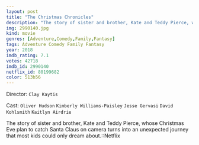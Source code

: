```yaml
---
layout: post
title: "The Christmas Chronicles"
description: "The story of sister and brother, Kate and Teddy Pierce, whose Christmas Eve plan to catch Santa Claus on camera turns into an unexpected journey that most kids could only dream about.::Netflix.."
img: 2990140.jpg
kind: movie
genres: [Adventure,Comedy,Family,Fantasy]
tags: Adventure Comedy Family Fantasy 
year: 2018
imdb_rating: 7.1
votes: 42718
imdb_id: 2990140
netflix_id: 80199682
color: 513b56
---
```

Director: `Clay Kaytis`  

Cast: `Oliver Hudson` `Kimberly Williams-Paisley` `Jesse Gervasi` `David Kohlsmith` `Kaitlyn Airdrie` 

The story of sister and brother, Kate and Teddy Pierce, whose Christmas Eve plan to catch Santa Claus on camera turns into an unexpected journey that most kids could only dream about.::Netflix